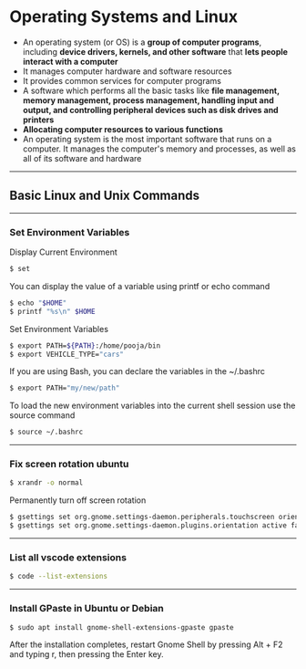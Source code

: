 # Operating Systems and Linux

* An operating system (or OS) is a **group of computer programs**, including **device drivers, kernels, and other software** that **lets people interact with a computer**
* It manages computer hardware and software resources
* It provides common services for computer programs
* A software which performs all the basic tasks like **file management, memory management, process management, handling input and output, and controlling peripheral devices such as disk drives and printers**
* **Allocating computer resources to various functions**
* An operating system is the most important software that runs on a computer. It manages the computer's memory and processes, as well as all of its software and hardware

---

## Basic Linux and Unix Commands
---

### Set Environment Variables
Display Current Environment
```bash
$ set
```

You can display the value of a variable using printf or echo command
```bash
$ echo "$HOME"
$ printf "%s\n" $HOME
```

Set Environment Variables
```bash
$ export PATH=${PATH}:/home/pooja/bin
$ export VEHICLE_TYPE="cars"
```
If you are using Bash, you can declare the variables in the ~/.bashrc
```bash
$ export PATH="my/new/path"
```

To load the new environment variables into the current shell session use the source command
```bash
$ source ~/.bashrc
```
---
### Fix screen rotation ubuntu
```bash
$ xrandr -o normal
```
Permanently turn off screen rotation
```bash
$ gsettings set org.gnome.settings-daemon.peripherals.touchscreen orientation-lock true
$ gsettings set org.gnome.settings-daemon.plugins.orientation active false
```
---
### List all vscode extensions
```bash
$ code --list-extensions
```
---
### Install GPaste in Ubuntu or Debian
```bash
$ sudo apt install gnome-shell-extensions-gpaste gpaste
```
After the installation completes, restart Gnome Shell by pressing Alt + F2 and typing r, then pressing the Enter key.